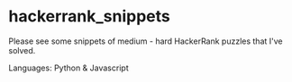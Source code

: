 # hackerrank_snippets
Please see some snippets of medium - hard HackerRank puzzles that I've solved.

Languages: Python & Javascript
